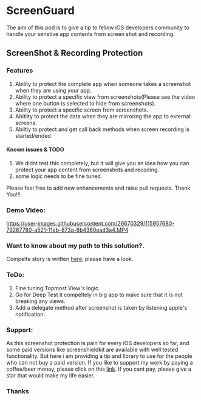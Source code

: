 #  ScreenGuard
The aim of this pod is to give a tip to fellow iOS developers community to handle your senstive app contents from screen shot and recording.

## ScreenShot & Recording Protection

### Features 
1. Ability to protect the complete app when someone takes a screenshot when they are using your app.
2. Ability to protect a specific view from screenshots(Please see the video where one button is selected to hide from screenshots).
3. Ability to protect a specific screen from screenshots.
4. Abitlity to protect the data when they are mirroring the app to external screens.
5. Abiltiy to protect and get call back methods when screen recording is started/ended

#### Known issues & TODO
1. We didnt test this completely, but it will give you an idea how you can protect your app content from screenshots and recoding.
2. some logic needs to be fine tuned.

Please feel free to  add new enhancements and raise pull requests. Thank You!!!.

### Demo Video:


https://user-images.githubusercontent.com/26670329/115957680-79267780-a521-11eb-873a-6b4360ead3a4.MP4


### Want to know about my path to this solution?.
   Compelte story is written [here](https://meetmurali88.medium.com/a-way-to-protect-your-app-content-from-screenshots-in-ios-ea23153a3bc7), please have a look.

### ToDo: 

  1. Fine tuning Topmost View's logic.
  2. Go for Deep Test it compeltely in big app to make sure that it is not breaking any views.
  3. Add a delegate method after screenshot is taken by listening apple's notification.

### Support: 

  As this screenshot protection is pain for every iOS developers so far, and some paid versions like screenshieldkit are available with well tested functionality. But here i am providing a tip and library to use for the people who can not buy a paid version. If you like to support my work by paying a coffee/beer money, please click on this [link](https://paypal.me/devcracker). If you cant pay, please give a star that would make my life easier. 
  

### Thanks


